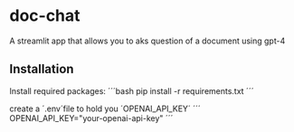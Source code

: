 # doc-chat
A streamlit app that allows you to aks question of a document using gpt-4
## Installation
Install required packages:
´´´bash
pip install -r requirements.txt
´´´

create a ´.env´file to hold you ´OPENAI_API_KEY´
´´´
OPENAI_API_KEY="your-openai-api-key"
´´´

